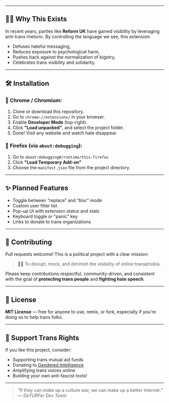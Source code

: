 
---

## 🧑‍🏫 Why This Exists

In recent years, parties like **Reform UK** have gained visibility by leveraging anti-trans rhetoric. By controlling the language we see, this extension:
- Defuses hateful messaging,
- Reduces exposure to psychological harm,
- Pushes back against the normalization of bigotry,
- Celebrates trans visibility and solidarity.

---

## 🛠 Installation

### 🔹 Chrome / Chromium:

1. Clone or download this repository.
2. Go to `chrome://extensions/` in your browser.
3. Enable **Developer Mode** (top-right).
4. Click **"Load unpacked"**, and select the project folder.
5. Done! Visit any website and watch hate disappear.

### 🔹 Firefox (via `about:debugging`):

1. Go to `about:debugging#/runtime/this-firefox`
2. Click **"Load Temporary Add-on"**
3. Choose the `manifest.json` file from the project directory.

---

## ✨ Planned Features

- Toggle between “replace” and “blur” mode
- Custom user filter list
- Pop-up UI with extension status and stats
- Keyboard toggle or "panic" key
- Links to donate to trans organizations

---

## 📣 Contributing

Pull requests welcome! This is a political project with a clear mission:
> 🏳️‍⚧️ To disrupt, mock, and diminish the visibility of online transphobia.

Please keep contributions respectful, community-driven, and consistent with the goal of **protecting trans people** and **fighting hate speech**.

---

## 📝 License

**MIT License** — free for anyone to use, remix, or fork, especially if you're doing so to help trans folks.

---

## 💖 Support Trans Rights

If you like this project, consider:

- Supporting trans mutual aid funds
- Donating to [Gendered Intelligence](https://genderedintelligence.co.uk/)
- Amplifying trans voices online
- Building your own anti-fascist tools!

---

> “If they can make up a culture war, we can make up a better internet.”  
> — *DeTURFer Dev Team*

